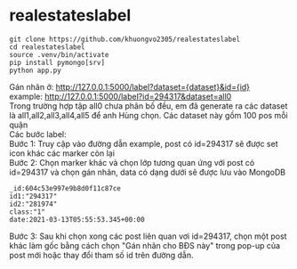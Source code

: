 # realestateslabel
```
git clone https://github.com/khuongvo2305/realestateslabel
cd realestateslabel
source .venv/bin/activate
pip install pymongo[srv]
python app.py
```
Gán nhãn ở: http://127.0.0.1:5000/label?dataset={dataset}&id={id} <br>
example: http://127.0.0.1:5000/label?id=294317&dataset=all0<br>
Trong trường hợp tập all0 chưa phân bố đều, em đã generate ra các dataset là all1,all2,all3,all4,all5 để anh Hùng chọn. Các dataset này gồm 100 pos mỗi quận<br>
Các bước label:<br>
Bước 1: Truy cập vào đường dẫn example, post có id=294317 sẽ được set icon khác các marker còn lại<br>
Bước 2: Chọn marker khác và chọn lớp tương quan ứng với post có id=294317 và chọn gán nhãn, data có dạng dưới sẽ được lưu vào MongoDB<br>
```
_id:604c53e997e9b8d0f11c87ce
id1:"294317"
id2:"281974"
class:"1"
date:2021-03-13T05:55:53.345+00:00
```
Bước 3: Sau khi chọn xong các post liên quan vơi id=294317, chọn một post khác làm gốc bằng cách chọn "Gán nhãn cho BĐS này" trong pop-up của post mới hoặc thay đổi tham số id trên đường dẫn.


